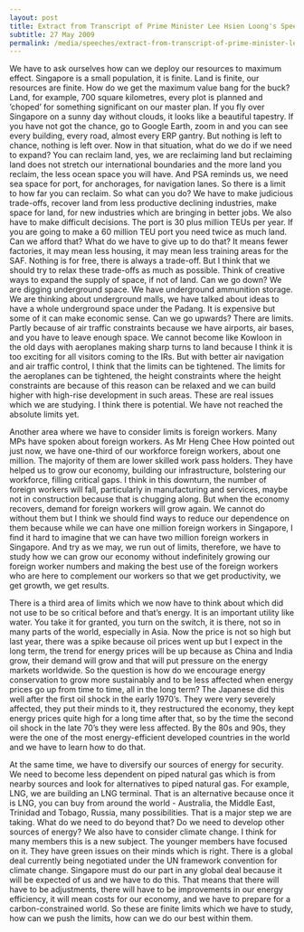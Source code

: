 ```yaml
---
layout: post
title: Extract from Transcript of Prime Minister Lee Hsien Loong's Speech in Parliament
subtitle: 27 May 2009
permalink: /media/speeches/extract-from-transcript-of-prime-minister-lee-hsien-loong's-speech-in-parliament-27-may-2009/
---
```


We have to ask ourselves how can we deploy our resources to maximum effect. Singapore is a small population, it is finite. Land is finite, our resources are finite. How do we get the maximum value bang for the buck? Land, for example, 700 square kilometres, every plot is planned and ’choped’ for something significant on our master plan. If you fly over Singapore on a sunny day without clouds, it looks like a beautiful tapestry. If you have not got the chance, go to Google Earth, zoom in and you can see every building, every road, almost every ERP gantry. But nothing is left to chance, nothing is left over. Now in that situation, what do we do if we need to expand? You can reclaim land, yes, we are reclaiming land but reclaiming land does not stretch our international boundaries and the more land you reclaim, the less ocean space you will have. And PSA reminds us, we need sea space for port, for anchorages, for navigation lanes. So there is a limit to how far you can reclaim. So what can you do? We have to make judicious trade-offs, recover land from less productive declining industries, make space for land, for new industries which are bringing in better jobs. We also have to make difficult decisions. The port is 30 plus million TEUs per year. If you are going to make a 60 million TEU port you need twice as much land. Can we afford that? What do we have to give up to do that? It means fewer factories, it may mean less housing, it may mean less training areas for the SAF. Nothing is for free, there is always a trade-off. But I think that we should try to relax these trade-offs as much as possible. Think of creative ways to expand the supply of space, if not of land. Can we go down? We are digging underground space. We have underground ammunition storage. We are thinking about underground malls, we have talked about ideas to have a whole underground space under the Padang. It is expensive but some of it can make economic sense. Can we go upwards? There are limits. Partly because of air traffic constraints because we have airports, air bases, and you have to leave enough space. We cannot become like Kowloon in the old days with aeroplanes making sharp turns to land because I think it is too exciting for all visitors coming to the IRs. But with better air navigation and air traffic control, I think that the limits can be tightened. The limits for the aeroplanes can be tightened, the height constraints where the height constraints are because of this reason can be relaxed and we can build higher with high-rise development in such areas. These are real issues which we are studying. I think there is potential. We have not reached the absolute limits yet.

Another area where we have to consider limits is foreign workers. Many MPs have spoken about foreign workers. As Mr Heng Chee How pointed out just now, we have one-third of our workforce foreign workers, about one million. The majority of them are lower skilled work pass holders. They have helped us to grow our economy, building our infrastructure, bolstering our workforce, filling critical gaps. I think in this downturn, the number of foreign workers will fall, particularly in manufacturing and services, maybe not in construction because that is chugging along. But when the economy recovers, demand for foreign workers will grow again. We cannot do without them but I think we should find ways to reduce our dependence on them because while we can have one million foreign workers in Singapore, I find it hard to imagine that we can have two million foreign workers in Singapore. And try as we may, we run out of limits, therefore, we have to study how we can grow our economy without indefinitely growing our foreign worker numbers and making the best use of the foreign workers who are here to complement our workers so that we get productivity, we get growth, we get results.

There is a third area of limits which we now have to think about which did not use to be so critical before and that’s energy. It is an important utility like water. You take it for granted, you turn on the switch, it is there, not so in many parts of the world, especially in Asia. Now the price is not so high but last year, there was a spike because oil prices went up but I expect in the long term, the trend for energy prices will be up because as China and India grow, their demand will grow and that will put pressure on the energy markets worldwide. So the question is how do we encourage energy conservation to grow more sustainably and to be less affected when energy prices go up from time to time, all in the long term? The Japanese did this well after the first oil shock in the early 1970’s. They were very severely affected, they put their minds to it, they restructured the economy, they kept energy prices quite high for a long time after that, so by the time the second oil shock in the late 70’s they were less affected. By the 80s and 90s, they were the one of the most energy-efficient developed countries in the world and we have to learn how to do that.

At the same time, we have to diversify our sources of energy for security. We need to become less dependent on piped natural gas which is from nearby sources and look for alternatives to piped natural gas. For example, LNG, we are building an LNG terminal. That is an alternative because once it is LNG, you can buy from around the world - Australia, the Middle East, Trinidad and Tobago, Russia, many possibilities. That is a major step we are taking. What do we need to do beyond that? Do we need to develop other sources of energy? We also have to consider climate change. I think for many members this is a new subject. The younger members have focused on it. They have green issues on their minds which is right. There is a global deal currently being negotiated under the UN framework convention for climate change. Singapore must do our part in any global deal because it will be expected of us and we have to do this. That means that there will have to be adjustments, there will have to be improvements in our energy efficiency, it will mean costs for our economy, and we have to prepare for a carbon-constrained world. So these are finite limits which we have to study, how can we push the limits, how can we do our best within them.
